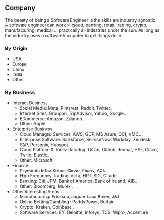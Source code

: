 ## Company

The beauty of being a Software Engineer is the skills are industry agnostic. A software engineer can work in cloud, banking, retail, trading, crypto, manufacturing, medical ... practically all industries under the sun. As long as the industry uses a software/computer to get things done.

### By Origin
* USA
* Europe
* China 
* India
* Other

### By Business
* Internet Business
    * Social Media: Meta, Pinterest, Reddit, Twitter..
    * Internet Sites: Groupon, TripAdvisor, Yahoo, Google..
    * ECommerce: Amazon, Zalando..
    * Other: Apple
* Enterprise Business
    * Cloud Managed Services: AWS, GCP, MS Azure, OCI, VMC..
    * Enterprise Software: Salesforce, ServiceNow, Workday, Zendesk, SAP, Personio, Hubspot..
    * Cloud Platform & Tools: Datadog, Gitlab, Github, Redhat, HPE, Cisco, Twilio, Elastic..
    * Other: Microsoft
* Finance
    * Payments Infra: Stripe, Clover, Fiserv, ACI..
    * High Frequency Trading: Virtu, HRT, SIG, Citadel..
    * Banking: Citi, JPM, Bank of America, Bank of Ireland, AIB..
    * Other: Bloomberg, Murex..
* Other Interesting Areas
    * Manufacturing: Ericsson, Jaguar Land Rover, J&J
    * Online Betting/Gambling : PaddyPower, Betfair
    * Crypto: Kraken, Coinbase..
    * Software Services: EY, Deloitte, Infosys, TCS, Wipro, Accenture
